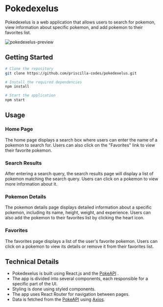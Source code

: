 # Pokedexelus
Pokedexelus is a web application that allows users to search for pokemon, view information about specific pokemon, and add pokemon to their favorites list.

![pokedexelus-preview](https://user-images.githubusercontent.com/10909592/230026147-33997c38-b286-45d3-8a39-4f4cece21270.png)


## Getting Started
```bash
# Clone the repository 
git clone https://github.com/priscilla-codes/pokedexelus.git

# Install the required dependencies
npm install

# Start the application 
npm start
```

## Usage
### Home Page
The home page displays a search box where users can enter the name of a pokemon to search for. Users can also click on the "Favorites" link to view their favorite pokemon.

### Search Results
After entering a search query, the search results page will display a list of pokemon matching the search query. Users can click on a pokemon to view more information about it.

### Pokemon Details
The pokemon details page displays detailed information about a specific pokemon, including its name, height, weight, and experience. Users can also add the pokemon to their favorites list by clicking the heart icon.

### Favorites
The favorites page displays a list of the user's favorite pokemon. Users can click on a pokemon to view its details or remove it from their favorites list.

## Technical Details
- Pokedexelus is built using React.js and the [PokeAPI](https://pokeapi.co/) . 
- The app is divided into several components, each responsible for a specific part of the UI. 
- Styling is done using styled components. 
- The app uses React Router for navigation between pages. 
- Data is fetched from the [PokeAPI](https://pokeapi.co/) using [Axios](https://github.com/axios/axios).